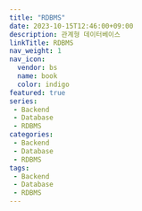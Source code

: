```yaml
---
title: "RDBMS"
date: 2023-10-15T12:46:00+09:00
description: 관계형 데이터베이스
linkTitle: RDBMS
nav_weight: 1
nav_icon:
  vendor: bs
  name: book
  color: indigo
featured: true
series:  
 - Backend
 - Database
 - RDBMS
categories:
 - Backend
 - Database
 - RDBMS
tags:
 - Backend
 - Database
 - RDBMS
---
```

